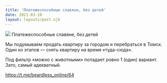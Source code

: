 ```yaml
---
title: 'Платежеспособные славяне, без детей'
date: 2021-03-10
layout: layouts/post.njk
---
```


![](https://i.ibb.co/7vM33w3/file-21.jpg)
Платежеспособные славяне, без детей

Мы подумываем продать квартиру за городом и перебраться в Томск. Один из этапов — снять квартиру на время «туда-сюда».

Под фильтр «можно с животными» попадает ровно 1 (один) вариант. Зато, самый адекватный.

https://t.me/beardless_online/64